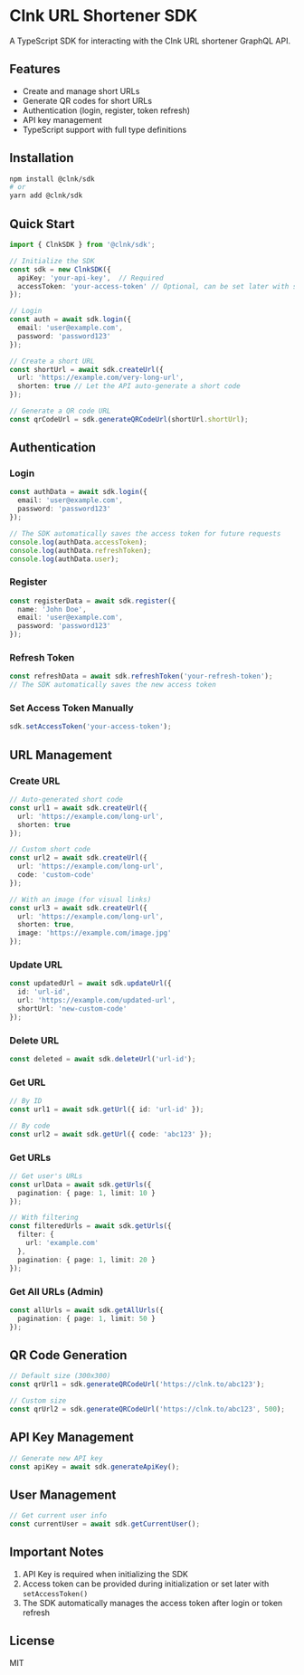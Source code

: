 # Clnk URL Shortener SDK

A TypeScript SDK for interacting with the Clnk URL shortener GraphQL API.

## Features

- Create and manage short URLs
- Generate QR codes for short URLs
- Authentication (login, register, token refresh)
- API key management
- TypeScript support with full type definitions

## Installation

```bash
npm install @clnk/sdk
# or
yarn add @clnk/sdk
```

## Quick Start

```typescript
import { ClnkSDK } from '@clnk/sdk';

// Initialize the SDK
const sdk = new ClnkSDK({
  apiKey: 'your-api-key',  // Required
  accessToken: 'your-access-token' // Optional, can be set later with sdk.setAccessToken()
});

// Login
const auth = await sdk.login({
  email: 'user@example.com',
  password: 'password123'
});

// Create a short URL
const shortUrl = await sdk.createUrl({
  url: 'https://example.com/very-long-url',
  shorten: true // Let the API auto-generate a short code
});

// Generate a QR code URL
const qrCodeUrl = sdk.generateQRCodeUrl(shortUrl.shortUrl);
```

## Authentication

### Login

```typescript
const authData = await sdk.login({
  email: 'user@example.com',
  password: 'password123'
});

// The SDK automatically saves the access token for future requests
console.log(authData.accessToken);
console.log(authData.refreshToken);
console.log(authData.user);
```

### Register

```typescript
const registerData = await sdk.register({
  name: 'John Doe',
  email: 'user@example.com',
  password: 'password123'
});
```

### Refresh Token

```typescript
const refreshData = await sdk.refreshToken('your-refresh-token');
// The SDK automatically saves the new access token
```

### Set Access Token Manually

```typescript
sdk.setAccessToken('your-access-token');
```

## URL Management

### Create URL

```typescript
// Auto-generated short code
const url1 = await sdk.createUrl({
  url: 'https://example.com/long-url',
  shorten: true
});

// Custom short code
const url2 = await sdk.createUrl({
  url: 'https://example.com/long-url',
  code: 'custom-code'
});

// With an image (for visual links)
const url3 = await sdk.createUrl({
  url: 'https://example.com/long-url',
  shorten: true,
  image: 'https://example.com/image.jpg'
});
```

### Update URL

```typescript
const updatedUrl = await sdk.updateUrl({
  id: 'url-id',
  url: 'https://example.com/updated-url',
  shortUrl: 'new-custom-code'
});
```

### Delete URL

```typescript
const deleted = await sdk.deleteUrl('url-id');
```

### Get URL

```typescript
// By ID
const url1 = await sdk.getUrl({ id: 'url-id' });

// By code
const url2 = await sdk.getUrl({ code: 'abc123' });
```

### Get URLs

```typescript
// Get user's URLs
const urlData = await sdk.getUrls({
  pagination: { page: 1, limit: 10 }
});

// With filtering
const filteredUrls = await sdk.getUrls({
  filter: {
    url: 'example.com'
  },
  pagination: { page: 1, limit: 20 }
});
```

### Get All URLs (Admin)

```typescript
const allUrls = await sdk.getAllUrls({
  pagination: { page: 1, limit: 50 }
});
```

## QR Code Generation

```typescript
// Default size (300x300)
const qrUrl1 = sdk.generateQRCodeUrl('https://clnk.to/abc123');

// Custom size
const qrUrl2 = sdk.generateQRCodeUrl('https://clnk.to/abc123', 500);
```

## API Key Management

```typescript
// Generate new API key
const apiKey = await sdk.generateApiKey();
```

## User Management

```typescript
// Get current user info
const currentUser = await sdk.getCurrentUser();
```

## Important Notes

1. API Key is required when initializing the SDK
2. Access token can be provided during initialization or set later with `setAccessToken()`
3. The SDK automatically manages the access token after login or token refresh

## License

MIT
